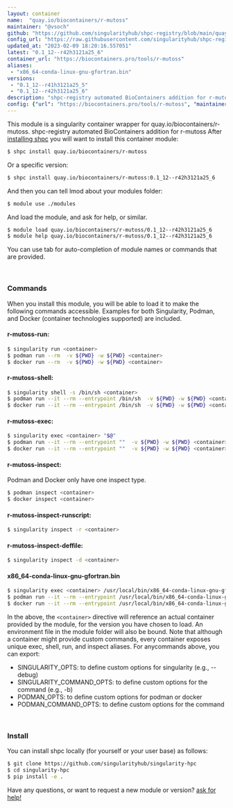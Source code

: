 ```yaml
---
layout: container
name:  "quay.io/biocontainers/r-mutoss"
maintainer: "@vsoch"
github: "https://github.com/singularityhub/shpc-registry/blob/main/quay.io/biocontainers/r-mutoss/container.yaml"
config_url: "https://raw.githubusercontent.com/singularityhub/shpc-registry/main/quay.io/biocontainers/r-mutoss/container.yaml"
updated_at: "2023-02-09 18:20:16.557051"
latest: "0.1_12--r42h3121a25_6"
container_url: "https://biocontainers.pro/tools/r-mutoss"
aliases:
 - "x86_64-conda-linux-gnu-gfortran.bin"
versions:
 - "0.1_12--r41h3121a25_5"
 - "0.1_12--r42h3121a25_6"
description: "shpc-registry automated BioContainers addition for r-mutoss"
config: {"url": "https://biocontainers.pro/tools/r-mutoss", "maintainer": "@vsoch", "description": "shpc-registry automated BioContainers addition for r-mutoss", "latest": {"0.1_12--r42h3121a25_6": "sha256:5da5fc65557967dbc3456d942fdc223cb1a73ec98b80e452863e0711a69078a8"}, "tags": {"0.1_12--r41h3121a25_5": "sha256:ea655537de28a5e10262bdafbbcef33694476f6a6938279506e7d84db1187de5", "0.1_12--r42h3121a25_6": "sha256:5da5fc65557967dbc3456d942fdc223cb1a73ec98b80e452863e0711a69078a8"}, "docker": "quay.io/biocontainers/r-mutoss", "aliases": {"x86_64-conda-linux-gnu-gfortran.bin": "/usr/local/bin/x86_64-conda-linux-gnu-gfortran.bin"}}
---
```


This module is a singularity container wrapper for quay.io/biocontainers/r-mutoss.
shpc-registry automated BioContainers addition for r-mutoss
After [installing shpc](#install) you will want to install this container module:


```bash
$ shpc install quay.io/biocontainers/r-mutoss
```

Or a specific version:

```bash
$ shpc install quay.io/biocontainers/r-mutoss:0.1_12--r42h3121a25_6
```

And then you can tell lmod about your modules folder:

```bash
$ module use ./modules
```

And load the module, and ask for help, or similar.

```bash
$ module load quay.io/biocontainers/r-mutoss/0.1_12--r42h3121a25_6
$ module help quay.io/biocontainers/r-mutoss/0.1_12--r42h3121a25_6
```

You can use tab for auto-completion of module names or commands that are provided.

<br>

### Commands

When you install this module, you will be able to load it to make the following commands accessible.
Examples for both Singularity, Podman, and Docker (container technologies supported) are included.

#### r-mutoss-run:

```bash
$ singularity run <container>
$ podman run --rm  -v ${PWD} -w ${PWD} <container>
$ docker run --rm  -v ${PWD} -w ${PWD} <container>
```

#### r-mutoss-shell:

```bash
$ singularity shell -s /bin/sh <container>
$ podman run --it --rm --entrypoint /bin/sh  -v ${PWD} -w ${PWD} <container>
$ docker run --it --rm --entrypoint /bin/sh  -v ${PWD} -w ${PWD} <container>
```

#### r-mutoss-exec:

```bash
$ singularity exec <container> "$@"
$ podman run --it --rm --entrypoint ""  -v ${PWD} -w ${PWD} <container> "$@"
$ docker run --it --rm --entrypoint ""  -v ${PWD} -w ${PWD} <container> "$@"
```

#### r-mutoss-inspect:

Podman and Docker only have one inspect type.

```bash
$ podman inspect <container>
$ docker inspect <container>
```

#### r-mutoss-inspect-runscript:

```bash
$ singularity inspect -r <container>
```

#### r-mutoss-inspect-deffile:

```bash
$ singularity inspect -d <container>
```


#### x86_64-conda-linux-gnu-gfortran.bin

```bash
$ singularity exec <container> /usr/local/bin/x86_64-conda-linux-gnu-gfortran.bin
$ podman run --it --rm --entrypoint /usr/local/bin/x86_64-conda-linux-gnu-gfortran.bin   -v ${PWD} -w ${PWD} <container> -c " $@"
$ docker run --it --rm --entrypoint /usr/local/bin/x86_64-conda-linux-gnu-gfortran.bin   -v ${PWD} -w ${PWD} <container> -c " $@"
```



In the above, the `<container>` directive will reference an actual container provided
by the module, for the version you have chosen to load. An environment file in the
module folder will also be bound. Note that although a container
might provide custom commands, every container exposes unique exec, shell, run, and
inspect aliases. For anycommands above, you can export:

 - SINGULARITY_OPTS: to define custom options for singularity (e.g., --debug)
 - SINGULARITY_COMMAND_OPTS: to define custom options for the command (e.g., -b)
 - PODMAN_OPTS: to define custom options for podman or docker
 - PODMAN_COMMAND_OPTS: to define custom options for the command

<br>

### Install

You can install shpc locally (for yourself or your user base) as follows:

```bash
$ git clone https://github.com/singularityhub/singularity-hpc
$ cd singularity-hpc
$ pip install -e .
```

Have any questions, or want to request a new module or version? [ask for help!](https://github.com/singularityhub/singularity-hpc/issues)